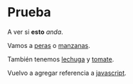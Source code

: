# Prueba

A ver si **esto** *anda*.

Vamos a [peras](peras.md) o [manzanas](manzanas.md).

También tenemos [lechuga](verdura/lechuga.md) y [tomate](verdura/tomate.md).

Vuelvo a agregar referencia a [javascript](javascriptintro.md).